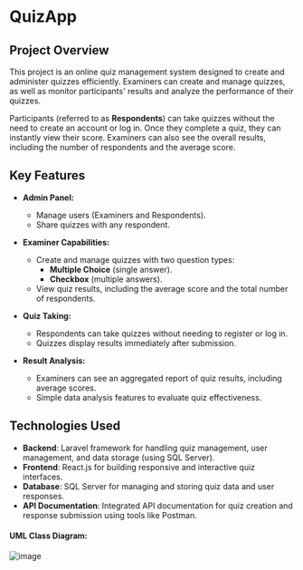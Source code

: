 # QuizApp

## **Project Overview**

This project is an online quiz management system designed to create and administer quizzes efficiently. Examiners can create and manage quizzes, as well as monitor participants' results and analyze the performance of their quizzes.

Participants (referred to as **Respondents**) can take quizzes without the need to create an account or log in. Once they complete a quiz, they can instantly view their score. Examiners can also see the overall results, including the number of respondents and the average score.

## **Key Features**

- **Admin Panel:**
  - Manage users (Examiners and Respondents).
  - Share quizzes with any respondent.
  
- **Examiner Capabilities:**
  - Create and manage quizzes with two question types: 
    - **Multiple Choice** (single answer).
    - **Checkbox** (multiple answers).
  - View quiz results, including the average score and the total number of respondents.
  
- **Quiz Taking:**
  - Respondents can take quizzes without needing to register or log in.
  - Quizzes display results immediately after submission.
  
- **Result Analysis:**
  - Examiners can see an aggregated report of quiz results, including average scores.
  - Simple data analysis features to evaluate quiz effectiveness.

## **Technologies Used**

- **Backend**: Laravel framework for handling quiz management, user management, and data storage (using SQL Server).
- **Frontend**: React.js for building responsive and interactive quiz interfaces.
- **Database**: SQL Server for managing and storing quiz data and user responses.
- **API Documentation**: Integrated API documentation for quiz creation and response submission using tools like Postman.




#### UML Class Diagram:
![image](https://github.com/user-attachments/assets/f9efc95f-1ea1-4e6b-862a-f95221314714)
